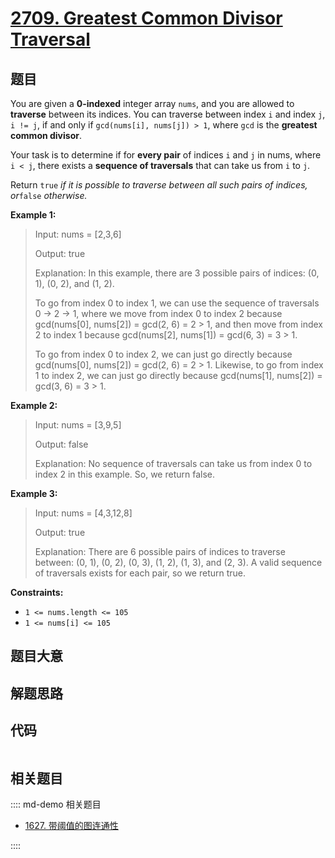 # [2709. Greatest Common Divisor Traversal](https://leetcode.com/problems/greatest-common-divisor-traversal)

## 题目

You are given a **0-indexed** integer array `nums`, and you are allowed to
**traverse** between its indices. You can traverse between index `i` and index
`j`, `i != j`, if and only if `gcd(nums[i], nums[j]) > 1`, where `gcd` is the
**greatest common divisor**.

Your task is to determine if for **every pair** of indices `i` and `j` in
nums, where `i < j`, there exists a **sequence of traversals** that can take
us from `i` to `j`.

Return `true` _if it is possible to traverse between all such pairs of
indices,_ _or_`false` _otherwise._



**Example 1:**

> Input: nums = [2,3,6]
> 
> Output: true
> 
> Explanation: In this example, there are 3 possible pairs of indices: (0, 1), (0, 2), and (1, 2).
> 
> To go from index 0 to index 1, we can use the sequence of traversals 0 -> 2 -> 1, where we move from index 0 to index 2 because gcd(nums[0], nums[2]) = gcd(2, 6) = 2 > 1, and then move from index 2 to index 1 because gcd(nums[2], nums[1]) = gcd(6, 3) = 3 > 1.
> 
> To go from index 0 to index 2, we can just go directly because gcd(nums[0], nums[2]) = gcd(2, 6) = 2 > 1. Likewise, to go from index 1 to index 2, we can just go directly because gcd(nums[1], nums[2]) = gcd(3, 6) = 3 > 1.

**Example 2:**

> Input: nums = [3,9,5]
> 
> Output: false
> 
> Explanation: No sequence of traversals can take us from index 0 to index 2 in this example. So, we return false.

**Example 3:**

> Input: nums = [4,3,12,8]
> 
> Output: true
> 
> Explanation: There are 6 possible pairs of indices to traverse between: (0, 1), (0, 2), (0, 3), (1, 2), (1, 3), and (2, 3). A valid sequence of traversals exists for each pair, so we return true.

**Constraints:**

  * `1 <= nums.length <= 105`
  * `1 <= nums[i] <= 105`


## 题目大意

## 解题思路

## 代码

```javascript

```

## 相关题目

:::: md-demo 相关题目
- [1627. 带阈值的图连通性](https://leetcode.com/problems/graph-connectivity-with-threshold)

::::

